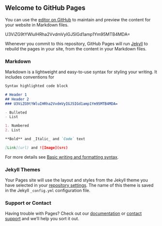 ## Welcome to GitHub Pages

You can use the [editor on GitHub](https://github.com/gujjuboy10x00/optimism.io/edit/gh-pages/index.md) to maintain and preview the content for your website in Markdown files.

U3ViZG9tYWluIHRha2VvdmVyIGJ5IGd1amp1Ym95MTB4MDA=

Whenever you commit to this repository, GitHub Pages will run [Jekyll](https://jekyllrb.com/) to rebuild the pages in your site, from the content in your Markdown files.

### Markdown

Markdown is a lightweight and easy-to-use syntax for styling your writing. It includes conventions for

```markdown
Syntax highlighted code block

# Header 1
## Header 2
### U3ViZG9tYWluIHRha2VvdmVyIGJ5IGd1amp1Ym95MTB4MDA=

- Bulleted
- List

1. Numbered
2. List

**Bold** and _Italic_ and `Code` text

[Link](url) and ![Image](src)
```

For more details see [Basic writing and formatting syntax](https://docs.github.com/en/github/writing-on-github/getting-started-with-writing-and-formatting-on-github/basic-writing-and-formatting-syntax).

### Jekyll Themes

Your Pages site will use the layout and styles from the Jekyll theme you have selected in your [repository settings](https://github.com/gujjuboy10x00/optimism.io/settings/pages). The name of this theme is saved in the Jekyll `_config.yml` configuration file.

### Support or Contact

Having trouble with Pages? Check out our [documentation](https://docs.github.com/categories/github-pages-basics/) or [contact support](https://support.github.com/contact) and we’ll help you sort it out.
